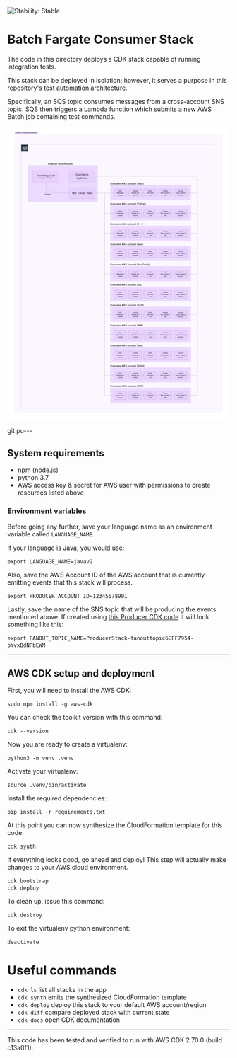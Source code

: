 ![Stability: Stable](https://img.shields.io/badge/stability-Stable-success.svg?style=for-the-badge)

# Batch Fargate Consumer Stack

The code in this directory deploys a CDK stack capable of running integration tests.

This stack can be deployed in isolation; however, it serves a purpose in this repository's [test automation architecture](../README.md).

Specifically, an SQS topic consumes messages from a cross-account SNS topic. SQS then triggers a Lambda function which submits a new AWS Batch job containing test commands.

![weathertop-comp-2.png](..%2Farchitecture_diagrams%2Fpng%2Fweathertop-comp-2.png)

git pu---
## System requirements
* npm (node.js)
* python 3.7  
* AWS access key & secret for AWS user with permissions to create resources listed above

### Environment variables
Before going any further, save your language name as an environment variable called `LANGUAGE_NAME`.

If your language is Java, you would use:
```
export LANGUAGE_NAME=javav2
```

Also, save the AWS Account ID of the AWS account that is currently emitting 
events that this stack will process.
```
export PRODUCER_ACCOUNT_ID=12345678901
```

Lastly, save the name of the SNS topic that will be producing the events mentioned above.
If created using [this Producer CDK code](../eventbridge_rule_with_sns_fanout/README.md) it will look something like this:
```
export FANOUT_TOPIC_NAME=ProducerStack-fanouttopic6EFF7954-pYvxBdNPbEWM
```
---

## AWS CDK setup and deployment

First, you will need to install the AWS CDK:

```
sudo npm install -g aws-cdk
```

You can check the toolkit version with this command:

```
cdk --version
```

Now you are ready to create a virtualenv:

```
python3 -m venv .venv
```

Activate your virtualenv:

```
source .venv/bin/activate
```

Install the required dependencies:

```
pip install -r requirements.txt
```

At this point you can now synthesize the CloudFormation template for this code.

```
cdk synth
```

If everything looks good, go ahead and deploy!  This step will actually make
changes to your AWS cloud environment.  

```
cdk bootstrap
cdk deploy
```

To clean up, issue this command:

```
cdk destroy
```

To exit the virtualenv python environment:

```
deactivate
```

# Useful commands

 * `cdk ls`          list all stacks in the app
 * `cdk synth`       emits the synthesized CloudFormation template
 * `cdk deploy`      deploy this stack to your default AWS account/region
 * `cdk diff`        compare deployed stack with current state
 * `cdk docs`        open CDK documentation

---
This code has been tested and verified to run with AWS CDK 2.70.0 (build c13a0f1).

